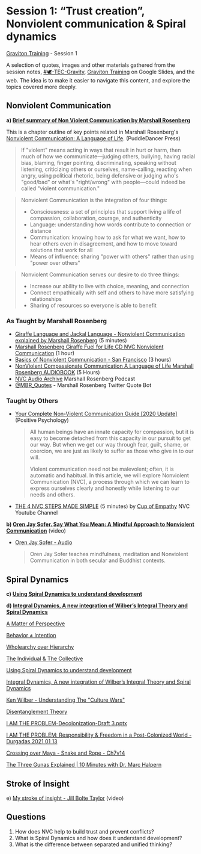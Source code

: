 # Session 1: “Trust creation”, Nonviolent communication & Spiral dynamics

[Graviton Training](https://docs.google.com/presentation/d/15UvsnS9oX5czAKIGHZUqJLhrORpPebWsZeCqmUz9BUE/edit#slide=id.gabe59e4cc3_0_16) - Session 1

A selection of quotes, images and other materials gathered from the session notes, [#🕊️-TEC-Gravity](https://discord.gg/rThJFgxqgM), [Graviton Training](https://docs.google.com/presentation/d/15UvsnS9oX5czAKIGHZUqJLhrORpPebWsZeCqmUz9BUE/edit#slide=id.gabe59e4cc3_0_16) on Google Slides, and the web. The idea is to make it easier to navigate this content, and explore the topics covered more deeply.

## Nonviolent Communication

**a) [Brief summary of Non Violent Communication by Marshall Rosenberg](https://srinathramakrishnan.files.wordpress.com/2016/07/non-violent-communication-summary.pdf)**

This is a chapter outline of key points related in Marshall Rosenberg's [Nonviolent Communication: A Language of Life](https://puddledancer.bookstore.ipgbook.com/nonviolent-communication--a-language-of-life--3rd-edition-products-9781892005281.php). (PuddleDancer Press)

> If "violent" means acting in ways that result in hurt or harm, then much of how we communicate—judging others, bullying, having racial bias, blaming, finger pointing, discriminating, speaking without listening, criticizing others or ourselves, name-calling, reacting when angry, using political rhetoric, being defensive or judging who's "good/bad" or what's "right/wrong" with people—could indeed be called "violent communication." 

> Nonviolent Communication is the integration of four things: 
> * Consciousness: a set of principles that support living a life of compassion, collaboration, courage, and authenticity  
> * Language: understanding how words contribute to connection or distance  
> * Communication: knowing how to ask for what we want, how to hear others even in disagreement, and how to move toward solutions that work for all  
> * Means of influence: sharing "power with others" rather than using "power over others"  

> Nonviolent Communication serves our desire to do three things: 
> * Increase our ability to live with choice, meaning, and connection
> * Connect empathically with self and others to have more satisfying relationships
> * Sharing of resources so everyone is able to benefit

### As Taught by Marshall Rosenberg
* [Giraffe Language and Jackal Language - Nonviolent Communication explained by Marshall Rosenberg](https://www.youtube.com/watch?v=Xov5z_GJ9Zs) (5 minutes)
* [Marshall Rosenberg Giraffe Fuel for Life CD NVC Nonviolent Communication](https://www.youtube.com/watch?v=RSwEC4yvrb0) (1 hour)
* [Basics of Nonviolent Communication - San Francisco](https://www.youtube.com/watch?v=l7TONauJGfc) (3 hours)
* [NonViolent Compassionate Communication A Language of Life Marshall Rosenberg AUDIOBOOK](https://www.youtube.com/watch?v=CBZUpt1bmnM) (5 Hours)
* [NVC Audio Archive](https://anchor.fm/nvc-archive) Marshall Rosenberg Podcast
* [@MBR_Quotes](https://twitter.com/MBR_Quotes) - Marshall Rosenberg Twitter Quote Bot

### Taught by Others

* [Your Complete Non-Violent Communication Guide [2020 Update]](https://positivepsychology.com/non-violent-communication) (Positive Psychology)
  > All human beings have an innate capacity for compassion, but it is easy to become detached from this capacity in our pursuit to get our way. But when we get our way through fear, guilt, shame, or coercion, we are just as likely to suffer as those who give in to our will.
  > 
  > Violent communication need not be malevolent; often, it is automatic and habitual. In this article, we will explore Nonviolent Communication (NVC), a process through which we can learn to express ourselves clearly and honestly while listening to our needs and others.
* [THE 4 NVC STEPS MADE SIMPLE](https://www.youtube.com/watch?v=NYkgbrZSAY0) (5 minutes) by [Cup of Empathy](https://www.youtube.com/channel/UC2AK8ipP18I0alKXZXJgzbQ) NVC Youtube Channel

**b) [Oren Jay Sofer. Say What You Mean: A Mindful Approach to Nonviolent Communication](https://www.youtube.com/watch?v=GpZMcFzO4eo)** (video)

* [Oren Jay Sofer - Audio](https://www.orenjaysofer.com/audio)
  > Oren Jay Sofer teaches mindfulness, meditation and Nonviolent Communication in both secular and Buddhist contexts.

## Spiral Dynamics

**c) [Using Spiral Dynamics to understand development](https://medium.com/@jthowlett/using-spiral-dynamics-to-understand-development-930098e8f092)**

**d) [Integral Dynamics, A new integration of Wilber’s Integral Theory and Spiral Dynamics](http://www.ijhssnet.com/journals/Vol_6_No_6_June_2016/10.pdf)**


[A Matter of Perspective](https://spirals.blog/)

[Behavior ≠ Intention](https://spirals.blog/articles/behaviour-vs-intention/)

[Wholearchy over Hierarchy](https://spirals.blog/articles/wholearchy/)

[The Individual & The Collective](https://spirals.blog/articles/i-vs-we/)



[Using Spiral Dynamics to understand development](https://medium.com/@jthowlett/using-spiral-dynamics-to-understand-development-930098e8f092)

[Integral Dynamics, A new integration of Wilber’s Integral Theory and Spiral Dynamics](http://www.ijhssnet.com/journals/Vol_6_No_6_June_2016/10.pdf)

[Ken Wilber - Understanding The "Culture Wars"](https://www.youtube.com/watch?v=lSXNY8umfz4)

[Disentanglement Theory](https://spirals.blog/articles/disentanglement/)

[I AM THE PROBLEM-Decolonization-Draft 3.pptx](https://www.dropbox.com/s/2bwxv7z6ixwag28/I%20AM%20THE%20PROBLEM-Decolonization-Draft%203.pptx?dl=0)

[I AM THE PROBLEM: Responsibility & Freedom in a Post-Colonized World - Durgadas 2021 01 13](https://youtu.be/lxi76vO-hJY)

[Crossing over Maya - Snake and Rope - Ch7v14](https://www.youtube.com/watch?v=mI8Er-OfJj0)

[The Three Gunas Explained | 10 Minutes with Dr. Marc Halpern](https://www.youtube.com/watch?v=XzIRZs-vrVc)


## Stroke of Insight

e) [My stroke of insight - Jill Bolte Taylor](https://www.youtube.com/watch?v=UyyjU8fzEYU&feature=emb_logo) (video)



## Questions

1. How does NVC help to build trust and prevent conflicts?
2. What is Spiral Dynamics and how does it understand development?
3. What is the difference between separated and unified thinking?
